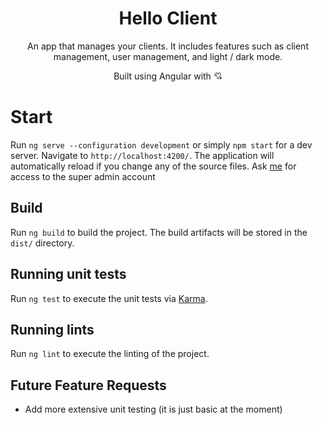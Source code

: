 <h1 align="center">Hello Client</h1>
<p align="center">An app that manages your clients. It includes features such as client management, user management, and light / dark mode.</p>
<p align="center">Built using Angular with 💘</p>

# Start

Run `ng serve --configuration development` or simply `npm start` for a dev server. Navigate to `http://localhost:4200/`. The application will automatically reload if you change any of the source files. Ask [me](https://github.com/ultrakenchie) for access to the super admin account

## Build

Run `ng build` to build the project. The build artifacts will be stored in the `dist/` directory.

## Running unit tests

Run `ng test` to execute the unit tests via [Karma](https://karma-runner.github.io).

## Running lints

Run `ng lint` to execute the linting of the project.

## Future Feature Requests

-   Add more extensive unit testing (it is just basic at the moment)
